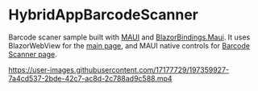 # HybridAppBarcodeScanner

Barcode scaner sample built with [MAUI](https://github.com/dotnet/maui/) and [BlazorBindings.Maui](https://github.com/Dreamescaper/BlazorBindings.Maui). It uses BlazorWebView for the [main page](https://github.com/Dreamescaper/HybridAppBarcodeScanner/blob/master/Web/Pages/Barcode.razor), and MAUI native controls for [Barcode Scanner page](https://github.com/Dreamescaper/HybridAppBarcodeScanner/blob/master/Native/Pages/BarcodeScanner.razor).



https://user-images.githubusercontent.com/17177729/197359927-7a4cd537-2bde-42c7-ac8d-2c788ad9c588.mp4

